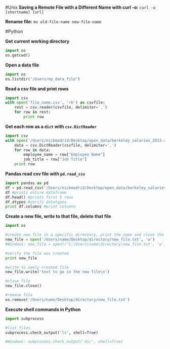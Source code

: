 #Unix
**Saving a Remote File with a Different Name with curl -o:**
```curl -o [shortname] [url] ```

**Rename file:**
```mv old-file-name new-file-name```



#Python

**Get current working directory**
```python
import os
os.getcwd()
```

**Open a data file**
```python
import os
os.listdir("/Users/my_data_file")
```

**Read a csv file and print rows**
```python
import csv
with open('file_name.csv', 'rb') as csvfile:
    rest = csv.reader(csvfile, delimiter=',')
    for row in rest:
        print row
```

**Get each row as a `dict` with `csv.DictReader`**
```python
import csv
with open('/Users/nickmadrid/Desktop/open_data/berkeley_salaries_2013.csv', 'rb') as csvfile:
    data = csv.DictReader(csvfile, delimiter=',')
    for row in data:
        employee_name = row["Employee Name"]
        job_title = row["Job Title"]
    print row
```

**Pandas read csv file with `pd.read_csv`**
```python
import pandas as pd
df = pd.read_csv('/Users/nickmadrid/Desktop/open_data/berkeley_salaries_2013.csv')
df #prints entire dataframe
df.head() #prints first 5 rows
df.dtypes #verify datatypes
print df.columns #print columns
```

**Create a new file, write to that file, delete that file**
```python
import os

#create new file in a specific directory, print the name and close the file
new_file = open('/Users/name/Desktop/directory/new_file.txt', 'w')
#Windows: new_file = open(r'C:\Users\name\directory\new_file.txt', 'w')

#verify the file was created
print new_file

#write to newly created file
new_file.write('text to go in the new file\n')

#close file
new_file.close()

#remove file
os.remove('/Users/name/Desktop/directory/new_file.txt')
```

**Execute shell commands in Python**
```python
import subprocess

#list files
subprocess.check_output('ls', shell=True)

#Windows: subprocess.check_output('dir', shell=True)
```

